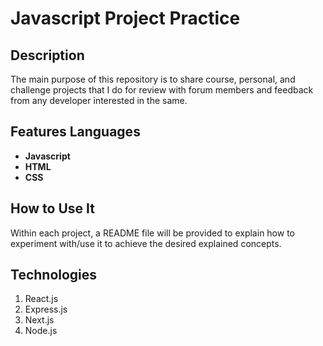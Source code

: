 # Javascript Project Practice

## Description
The main purpose of this repository is to share course, personal, and challenge projects that I do for review with forum members and feedback from any developer interested in the same.

## Features Languages
- **Javascript**
- **HTML**
- **CSS**

## How to Use It
Within each project, a README file will be provided to explain how to experiment with/use it to achieve the desired explained concepts.

## Technologies
1. React.js
2. Express.js
3. Next.js
4. Node.js

